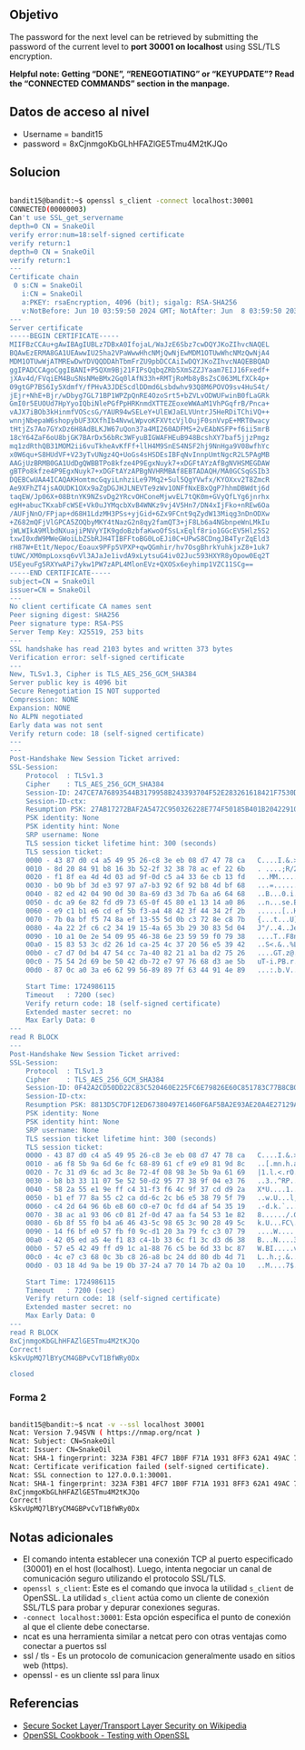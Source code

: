 ## Objetivo
The password for the next level can be retrieved by submitting the password of the current level to **port 30001 on localhost** using SSL/TLS encryption.

**Helpful note: Getting “DONE”, “RENEGOTIATING” or “KEYUPDATE”? Read the “CONNECTED COMMANDS” section in the manpage.**
## Datos de acceso al nivel
* Username = bandit15
* password = 8xCjnmgoKbGLhHFAZlGE5Tmu4M2tKJQo
## Solucion
````bash

bandit15@bandit:~$ openssl s_client -connect localhost:30001
CONNECTED(00000003)
Can't use SSL_get_servername
depth=0 CN = SnakeOil
verify error:num=18:self-signed certificate
verify return:1
depth=0 CN = SnakeOil
verify return:1
---
Certificate chain
 0 s:CN = SnakeOil
   i:CN = SnakeOil
   a:PKEY: rsaEncryption, 4096 (bit); sigalg: RSA-SHA256
   v:NotBefore: Jun 10 03:59:50 2024 GMT; NotAfter: Jun  8 03:59:50 2034 GMT
---
Server certificate
-----BEGIN CERTIFICATE-----
MIIFBzCCAu+gAwIBAgIUBLz7DBxA0IfojaL/WaJzE6Sbz7cwDQYJKoZIhvcNAQEL
BQAwEzERMA8GA1UEAwwIU25ha2VPaWwwHhcNMjQwNjEwMDM1OTUwWhcNMzQwNjA4
MDM1OTUwWjATMREwDwYDVQQDDAhTbmFrZU9pbDCCAiIwDQYJKoZIhvcNAQEBBQAD
ggIPADCCAgoCggIBANI+P5QXm9Bj21FIPsQqbqZRb5XmSZZJYaam7EIJ16Fxedf+
jXAv4d/FVqiEM4BuSNsNMeBMx2Gq0lAfN33h+RMTjRoMb8yBsZsC063MLfXCk4p+
09gtGP7BS6Iy5XdmfY/fPHvA3JDEScdlDDmd6Lsbdwhv93Q8M6POVO9sv4HuS4t/
jEjr+NhE+Bjr/wDbyg7GL71BP1WPZpQnRE4OzoSrt5+bZVLvODWUFwinB0fLaGRk
GmI0r5EUOUd7HpYyoIQbiNlePGfPpHRKnmdXTTEZEoxeWWAaM1VhPGqfrB/Pnca+
vAJX7iBOb3kHinmfVOScsG/YAUR94wSELeY+UlEWJaELVUntrJ5HeRDiTChiVQ++
wnnjNbepaW6shopybUF3XXfhIb4NvwLWpvoKFXVtcVjlOujF0snVvpE+MRT0wacy
tHtjZs7Ao7GYxDz6H8AdBLKJW67uQon37a4MI260ADFMS+2vEAbNSFP+f6ii5mrB
18cY64ZaF6oU8bjGK7BArDx56bRc3WFyuBIGWAFHEuB948BcshXY7baf5jjzPmgz
mq1zdRthQB31MOM2ii6vuTkheAvKfFf+llH4M9SnES4NSF2hj9NnHga9V08wfhYc
x0W6qu+S8HUdVF+V23yTvUNgz4Q+UoGs4sHSDEsIBFqNvInnpUmtNgcR2L5PAgMB
AAGjUzBRMB0GA1UdDgQWBBTPo8kfze4P9EgxNuyk7+xDGFtAYzAfBgNVHSMEGDAW
gBTPo8kfze4P9EgxNuyk7+xDGFtAYzAPBgNVHRMBAf8EBTADAQH/MA0GCSqGSIb3
DQEBCwUAA4ICAQAKHomtmcGqyiLnhziLe97Mq2+Sul5QgYVwfx/KYOXxv2T8ZmcR
Ae9XFhZT4jsAOUDK1OXx9aZgDGJHJLNEVTe9zWv1ONFfNxEBxQgP7hhmDBWdtj6d
taqEW/Jp06X+08BtnYK9NZsvDg2YRcvOHConeMjwvEL7tQK0m+GVyQfLYg6jnrhx
egH+abucTKxabFcWSE+Vk0uJYMqcbXvB4WNKz9vj4V5Hn7/DN4xIjFko+nREw6Oa
/AUFjNnO/FPjap+d68H1LdzMH3PSs+yjGid+6Zx9FCnt9qZydW13Miqg3nDnODXw
+Z682mQFjVlGPCA5ZOQbyMKY4tNazG2n8qy2famQT3+jF8Lb6a4NGbnpeWnLMkIu
jWLWIkA9MlbdNXuajiPNVyYIK9gdoBzbfaKwoOfSsLxEqlf8rio1GGcEV5Hlz5S2
txwI0xdW9MWeGWoiLbZSbRJH4TIBFFtoBG0LoEJi0C+UPwS8CDngJB4TyrZqEld3
rH87W+Et1t/Nepoc/Eoaux9PFp5VPXP+qwQGmhir/hv7OsgBhrkYuhkjxZ8+1uk7
tUWC/XM0mpLoxsq6vVl3AJaJe1ivdA9xLytsuG4iv02Juc593HXYR8yOpow0Eq2T
U5EyeuFg5RXYwAPi7ykw1PW7zAPL4MlonEVz+QXOSx6eyhimp1VZC11SCg==
-----END CERTIFICATE-----
subject=CN = SnakeOil
issuer=CN = SnakeOil
---
No client certificate CA names sent
Peer signing digest: SHA256
Peer signature type: RSA-PSS
Server Temp Key: X25519, 253 bits
---
SSL handshake has read 2103 bytes and written 373 bytes
Verification error: self-signed certificate
---
New, TLSv1.3, Cipher is TLS_AES_256_GCM_SHA384
Server public key is 4096 bit
Secure Renegotiation IS NOT supported
Compression: NONE
Expansion: NONE
No ALPN negotiated
Early data was not sent
Verify return code: 18 (self-signed certificate)
---
---
Post-Handshake New Session Ticket arrived:
SSL-Session:
    Protocol  : TLSv1.3
    Cipher    : TLS_AES_256_GCM_SHA384
    Session-ID: 247CE7A76893544B3179958B243393704F52E283261618421F7530D4DD059124
    Session-ID-ctx:
    Resumption PSK: 27AB17272BAF2A5472C950326228E774F50185B401B20422910ADB0F7F5538DC7466E548E7F406A03A79BEAA0BB0E899
    PSK identity: None
    PSK identity hint: None
    SRP username: None
    TLS session ticket lifetime hint: 300 (seconds)
    TLS session ticket:
    0000 - 43 87 d0 c4 a5 49 95 26-c8 3e eb 08 d7 47 78 ca   C....I.&.>...Gx.
    0010 - 8d 20 84 91 b8 16 3b 52-2f 32 38 78 ac ef 22 6b   . ....;R/28x.."k
    0020 - f1 8f ea 4d 4d 03 ad 9f-0d c5 a4 33 6e cb 13 fd   ...MM......3n...
    0030 - b0 9b bf 3d e3 97 97 a7-b3 92 6f 92 b8 4d bf 68   ...=......o..M.h
    0040 - 82 ed 42 04 90 0d 30 8a-69 d3 3d 7b 6a a6 64 68   ..B...0.i.={j.dh
    0050 - dc a9 6e 82 fd d9 73 65-0f 45 80 e1 13 14 a0 86   ..n...se.E......
    0060 - e9 c1 b1 e6 cd ef 5b f3-a4 48 42 3f 44 34 2f 2b   ......[..HB?D4/+
    0070 - 7b 0a bf f5 74 8a ef 13-55 5d 0b c3 72 8e c8 7b   {...t...U]..r..{
    0080 - 4a 22 2f c6 c2 34 19 15-4a 65 3b 29 30 83 5d 04   J"/..4..Je;)0.].
    0090 - 10 a1 0e 2e 54 09 95 46-38 6e 23 59 59 f0 79 38   ....T..F8n#YY.y8
    00a0 - 15 83 53 3c d2 26 1d ca-25 4c 37 20 56 e5 39 42   ..S<.&..%L7 V.9B
    00b0 - c7 d7 0d b4 47 54 cc 7a-40 82 21 a1 ba d2 75 26   ....GT.z@.!...u&
    00c0 - 75 54 2d 69 be 50 42 db-72 e7 97 76 68 d3 ae 5b   uT-i.PB.r..vh..[
    00d0 - 87 0c a0 3a e6 62 99 56-89 89 7f 63 44 91 4e 89   ...:.b.V...cD.N.

    Start Time: 1724986115
    Timeout   : 7200 (sec)
    Verify return code: 18 (self-signed certificate)
    Extended master secret: no
    Max Early Data: 0
---
read R BLOCK
---
Post-Handshake New Session Ticket arrived:
SSL-Session:
    Protocol  : TLSv1.3
    Cipher    : TLS_AES_256_GCM_SHA384
    Session-ID: 0F42A2CD50DD22C83C520460E225FC6E79826E60C851783C77B8CB010B03523F
    Session-ID-ctx:
    Resumption PSK: 8813D5C7DF12ED67380497E1460F6AF5BA2E93AE20A4E27129AA56C94E08FC39D49E1C9C95B00A9B1741FC6D5547DE0A
    PSK identity: None
    PSK identity hint: None
    SRP username: None
    TLS session ticket lifetime hint: 300 (seconds)
    TLS session ticket:
    0000 - 43 87 d0 c4 a5 49 95 26-c8 3e eb 08 d7 47 78 ca   C....I.&.>...Gx.
    0010 - a6 f8 5b 9a 6d 6e fc 68-89 61 cf e9 e9 81 9d 8c   ..[.mn.h.a......
    0020 - 7c 31 d9 6c ad 3c 8e 72-4f 08 98 3e 5b 9a 61 69   |1.l.<.rO..>[.ai
    0030 - b8 b3 33 11 07 5e 52 50-d2 95 77 38 9f 04 e3 76   ..3..^RP..w8...v
    0040 - 58 2a 55 e1 9e ff c4 31-f3 f6 4c 9f 37 cd d9 2a   X*U....1..L.7..*
    0050 - b1 ef 77 8a 55 c2 ca dd-6c 2c b6 e5 38 79 5f 79   ..w.U...l,..8y_y
    0060 - c4 2d 64 96 6b e8 60 c0-e7 0c fd d4 af 54 35 19   .-d.k.`......T5.
    0070 - 38 ac a1 93 06 c0 81 2f-0d 47 aa fa 54 53 1e 82   8....../.G..TS..
    0080 - 6b 8f 55 f0 b4 a6 46 43-5c 98 65 3c 90 28 49 5c   k.U...FC\.e<.(I\
    0090 - 14 f6 bf e0 57 fb f0 9c-d1 20 3a 79 fc c3 07 79   ....W.... :y...y
    00a0 - 42 05 ed a5 4e f1 83 c4-1b 33 6c f1 3c d3 d6 38   B...N....3l.<..8
    00b0 - 57 e5 42 49 ff d9 1c a1-88 76 c5 be 6d 33 bc 87   W.BI.....v..m3..
    00c0 - 4c e7 c3 68 0c 3b c8 26-a8 bc 24 dd 80 db 4d 71   L..h.;.&..$...Mq
    00d0 - 03 18 4d 9a be 19 0b 37-24 a7 70 14 7b a2 0a 10   ..M....7$.p.{...

    Start Time: 1724986115
    Timeout   : 7200 (sec)
    Verify return code: 18 (self-signed certificate)
    Extended master secret: no
    Max Early Data: 0
---
read R BLOCK
8xCjnmgoKbGLhHFAZlGE5Tmu4M2tKJQo
Correct!
kSkvUpMQ7lBYyCM4GBPvCvT1BfWRy0Dx

closed
````
### Forma 2
```bash 

bandit15@bandit:~$ ncat -v --ssl localhost 30001
Ncat: Version 7.94SVN ( https://nmap.org/ncat )
Ncat: Subject: CN=SnakeOil
Ncat: Issuer: CN=SnakeOil
Ncat: SHA-1 fingerprint: 323A F3B1 4FC7 1B0F F71A 1931 8FF3 62A1 49AC 735A
Ncat: Certificate verification failed (self-signed certificate).
Ncat: SSL connection to 127.0.0.1:30001.
Ncat: SHA-1 fingerprint: 323A F3B1 4FC7 1B0F F71A 1931 8FF3 62A1 49AC 735A
8xCjnmgoKbGLhHFAZlGE5Tmu4M2tKJQo
Correct!
kSkvUpMQ7lBYyCM4GBPvCvT1BfWRy0Dx
```

## Notas adicionales
- El comando intenta establecer una conexión TCP al puerto especificado (30001) en el host (localhost). Luego, intenta negociar un canal de comunicación seguro utilizando el protocolo SSL/TLS.
- `openssl s_client`: Este es el comando que invoca la utilidad `s_client` de OpenSSL. La utilidad `s_client` actúa como un cliente de conexión SSL/TLS para probar y depurar conexiones seguras.
- `-connect localhost:30001`: Esta opción especifica el punto de conexión al que el cliente debe conectarse.
- ncat es una herramienta similar a netcat pero con otras ventajas como conectar a puertos ssl
- ssl / tls - Es un protocolo de comunicacion generalmente usado en sitios web (https).
- openssl - es un cliente ssl para linux
## Referencias
- [Secure Socket Layer/Transport Layer Security on Wikipedia](https://en.wikipedia.org/wiki/Transport_Layer_Security)
- [OpenSSL Cookbook - Testing with OpenSSL](https://www.feistyduck.com/library/openssl-cookbook/online/testing-with-openssl/index.html)